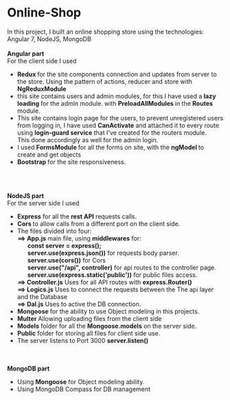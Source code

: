 # Online-Shop
In this project, I built an online shopping store using the technologies: Angular 7, NodeJS, MongoDB
<br>
<br>
<b>Angular part</b>
<br>
For the client side I used<br>
* <b> Redux </b> for the site components connection and updates from server to the store. Using the pattern of actions, reducer and store with <b> NgReduxModule </b><br>
* this site contains users and admin modules, for this I have used a <b> lazy loading </b> for the admin module. with <b> PreloadAllModules </b> in the <b> Routes </b> module.<br> 
* This site contains login page for the users, to prevent unregistered users from logging in, I have used <b>CanActivate</b> and attached it to every route using <b> login-guard service</b> that I've created for the routers module. <br> This done accordingly as well for the admin login.<br>
* I used <b> FormsModule </b> for all the forms on site, with the <b> ngModel </b> to create and get objects <br>
* <b> Bootstrap </b> for the site responsiveness. <br>

<br><br>

<b>NodeJS part</b>
<br>
For the server side I used<br>
* <b>Express</b> for all the <b>rest API</b> requests calls. <br>
* <b>Cors </b> to allow calls from a different port on the client side.<br>
* The files divided into four:<br>
    <b> ==> App.js</b> main file, using <b> middlewares</b> for: <br>
        &nbsp;&nbsp;&nbsp;&nbsp;&nbsp;&nbsp;<b>const server = express();</b><br>
        &nbsp;&nbsp;&nbsp;&nbsp;&nbsp;&nbsp;<b>server.use(express.json())</b> for requests body parser. <br>
        &nbsp;&nbsp;&nbsp;&nbsp;&nbsp;&nbsp;<b>server.use(cors())</b> for Cors<br>
        &nbsp;&nbsp;&nbsp;&nbsp;&nbsp;&nbsp;<b>server.use("/api", controller)</b> for api routes to the controller page.<br>
        &nbsp;&nbsp;&nbsp;&nbsp;&nbsp;&nbsp;<b>server.use(express.static('public'))</b> for public files access.<br>
    <b> ==> Controller.js</b> Uses for all API routes with <b>express.Router()</b><br>
    <b> ==> Logics.js</b> Uses to connect the requests between the The api layer and the Database<br>
    <b> ==> Dal.js</b> Uses to active the DB connection.<br>
* <b> Mongoose </b> for the ability to use Object modeling in this projects. <br>
* <b> Multer </b> Allowing uploading files from the client side <br>
* <b>Models</b> folder for all the <b>Mongoose.models</b> on the server side. <br>
* <b>Public</b> folder for storing all files for client side use. <br>
* The server listens to Port 3000 <b>server.listen()</b><br>
<br><br>

<b> MongoDB part</b>
<br>
* Using <b>Mongoose</b> for Object modeling ability.<br>
* Using MongoDB Compass for DB management <br>

    
        




